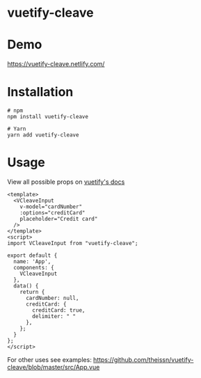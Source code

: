 # vuetify-cleave

# Demo

https://vuetify-cleave.netlify.com/

# Installation
```
# npm
npm install vuetify-cleave

# Yarn
yarn add vuetify-cleave
```

# Usage

View all possible props on [vuetify's docs](https://vuetifyjs.com/en/components/text-fields#api)

```
<template>
  <VCleaveInput
    v-model="cardNumber"
    :options="creditCard"
    placeholder="Credit card"
  />
</template>
<script>
import VCleaveInput from "vuetify-cleave";

export default {
  name: 'App',
  components: {
    VCleaveInput
  },
  data() {
    return {
      cardNumber: null,
      creditCard: {
        creditCard: true,
        delimiter: " "
      },
    };
  }
};
</script>
```

For other uses see examples: https://github.com/theissn/vuetify-cleave/blob/master/src/App.vue